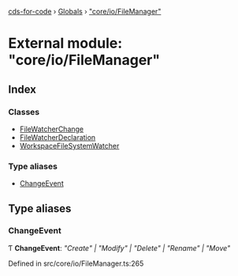 [cds-for-code](../README.md) › [Globals](../globals.md) › ["core/io/FileManager"](_core_io_filemanager_.md)

# External module: "core/io/FileManager"

## Index

### Classes

* [FileWatcherChange](../classes/_core_io_filemanager_.filewatcherchange.md)
* [FileWatcherDeclaration](../classes/_core_io_filemanager_.filewatcherdeclaration.md)
* [WorkspaceFileSystemWatcher](../classes/_core_io_filemanager_.workspacefilesystemwatcher.md)

### Type aliases

* [ChangeEvent](_core_io_filemanager_.md#changeevent)

## Type aliases

###  ChangeEvent

Ƭ **ChangeEvent**: *"Create" | "Modify" | "Delete" | "Rename" | "Move"*

Defined in src/core/io/FileManager.ts:265
